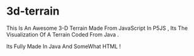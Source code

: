 # 3d-terrain

This Is An Awesome 3-D Terrain Made From JavaScript In P5JS ,
Its The Visualization Of A Terrain Coded From Java .

Its Fully Made In Java And SomeWhat HTML !
